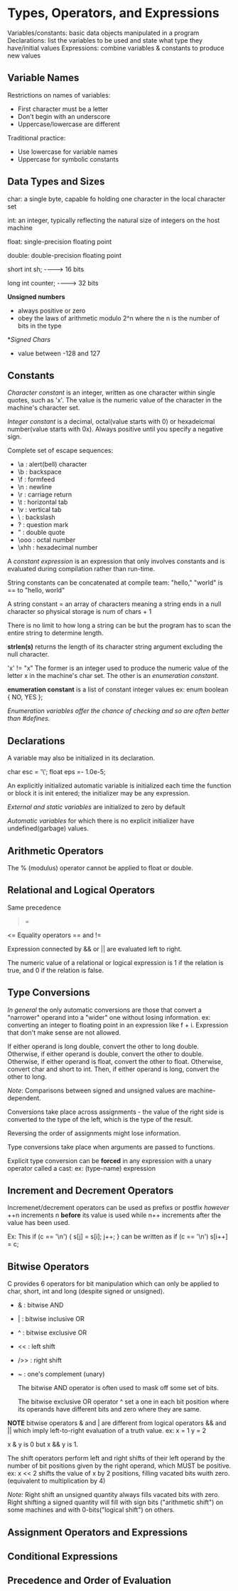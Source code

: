 # Types, Operators, and Expressions
Variables/constants: basic data objects manipulated in a program
Declarations: list the variables to be used and state what type they have/initial values
Expressions: combine variables & constants to produce new values

## Variable Names
Restrictions on names of variables:
- First character must be a letter
- Don't begin with an underscore
- Uppercase/lowercase are different

Traditional practice:
- Use lowercase for variable names
- Uppercase for symbolic constants

## Data Types and Sizes
char: a single byte, capable fo holding one character in the local character set

int: an integer, typically reflecting the natural size of integers on the host machine

float: single-precision floating point

double: double-precision floating point

short int sh; ----> 16 bits

long int counter; ----> 32 bits

**Unsigned numbers**
- always positive or zero
- obey the laws of arithmetic modulo 2^n where the n is the number of bits in the type

**Signed Chars* 
- value between -128 and 127

## Constants
*Character constant* is an integer, written as one character within single quotes, such as 'x'. The value is the numeric value of the character in the machine's character set.

*Integer constant* is a decimal, octal(value starts with 0) or hexadeicmal number(value starts with 0x). Always positive until you specify a negative sign.

Complete set of escape sequences:
- \a : alert(bell) character
- \b : backspace
- \f : formfeed
- \n : newline
- \r : carriage return
- \t : horizontal tab
- \v : vertical tab
- \\ : backslash
- \? : question mark
- \" : double quote
- \ooo : octal number
- \xhh : hexadecimal number

A *constant expression* is an expression that only involves constants and is evaluated during compilation rather than run-time.


String constants can be concatenated at compile team:
"hello," "world" is == to "hello, world"


A string constant = an array of characters meaning a string ends in a null character so physical storage is num of chars + 1

There is no limit to how long a string can be but the program has to scan the entire string to determine length. 

**strlen(s)** returns the length of its character string argument excluding the null character.

'x' != "x"
The former is an integer used to produce the numeric value of the letter x in the machine's char set. The other is an *enumeration constant*. 

**enumeration constant** is a list of constant integer values 
ex: enum boolean { NO, YES };

*Enumeration variables offer the chance of checking and so are often better than #defines.*

## Declarations
A variable may also be initialized in its declaration.

char esc = '\\';
float eps =- 1.0e-5;

An explicitly initialized automatic variable is initialized each time the function or block it is init entered; the initializer may be any expression.

*External and static variables* are initialized to zero by default

*Automatic variables* for which there is no explicit initializer have undefined(garbage) values. 

## Arithmetic Operators

The % (modulus) operator cannot be applied to float or double.

## Relational and Logical Operators

Same precedence
>
>=
>
<=
Equality operators
== and !=

Expression connected by && or || are evaluated left to right.

The numeric value of a relational or logical expression is 1 if the relation is true, and 0 if the relation is false. 

## Type Conversions
*In general* the only automatic conversions are those that convert a "narrower" operand into a "wider" one without losing information.
ex: converting an integer to floating point in an expression like f + i.
Expression that don't make sense are not allowed. 

If either operand is long double, convert the other to long double.
Otherwise, if either operand is double, convert the other to double.
Otherwise, if either operand is float, convert the other to float.
Otherwise, convert char and short to int.
Then, if either operand is long, convert the other to long. 

*Note*: Comparisons between signed and unsigned values are machine-dependent.

Conversions take place across assignments - the value of the right side is converted to the type of the left, which is the type of the result. 

Reversing the order of assignments might lose information.

Type conversions take place when arguments are passed to functions. 

Explicit type conversion can be **forced** in any expression with a unary operator called a cast:
ex: (type-name) expression

## Increment and Decrement Operators
Incremenet/decrement operators can be used as prefixs or postfix *however*
++n increments n **before** its value is used while n++ increments after the value has been used. 

Ex:
This
if (c == '\n') {
    s[j] = s[i];
    j++;
}
can be written as
if (c == '\n') 
    s[i++] = c;


## Bitwise Operators
C provides 6 operators for bit manipulation which can only be applied to char, short, int and long (despite signed or unsigned).
- & : bitwise AND
- | : bitwise inclusive OR
- ^ : bitwise exclusive OR
- << : left shift
- />> : right shift
- ~ : one's complement (unary)
  
  The bitwise AND operator is often used to mask off some set of bits.

  The bitwise exclusive OR operator ^ set a one in each bit position where its operands have different bits and zero where they are same.


**NOTE** bitwise operators & and | are different from logical operators && and || which imply left-to-right evaluation of a truth value. 
ex:
x = 1
y = 2

x & y is 0
but
x && y is 1. 

The shift operators perform left and right shifts of their left operand by the number of bit positions given by the right operand, which MUST be positive. 
ex: x << 2 shifts the value of x by 2 positions, filling vacated bits wuith zero. (equivalent to multiplication by 4)

*Note:* Right shift an unsigned quantity always fills vacated bits with zero.
Right shifting a signed quantity will fill with sign bits ("arithmetic shift") on some machines and with 0-bits("logical shift") on others.


## Assignment Operators and Expressions

## Conditional Expressions

## Precedence and Order of Evaluation